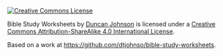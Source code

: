 [![Creative Commons License](https://i.creativecommons.org/l/by-sa/4.0/88x31.png)](http://creativecommons.org/licenses/by-sa/4.0/)

<span dct="http://purl.org/dc/terms/" property="dct:title">Bible Study Worksheets</span> by [Duncan Johnson](http://duncanjohnson.ca/) is licensed under a [Creative Commons Attribution-ShareAlike 4.0 International License](http://creativecommons.org/licenses/by-sa/4.0/).

Based on a work at <https://github.com/dtjohnso/bible-study-worksheets>.